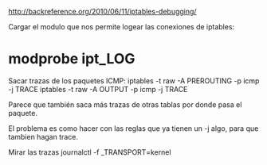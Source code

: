 http://backreference.org/2010/06/11/iptables-debugging/

Cargar el modulo que nos permite logear las conexiones de iptables:
# modprobe ipt_LOG

Sacar trazas de los paquetes ICMP:
iptables -t raw -A PREROUTING -p icmp -j TRACE
iptables -t raw -A OUTPUT -p icmp -j TRACE


Parece que también saca más trazas de otras tablas por donde pasa el paquete.

El problema es como hacer con las reglas que ya tienen un -j algo, para que tambien hagan trace.


Mirar las trazas
journalctl -f _TRANSPORT=kernel
